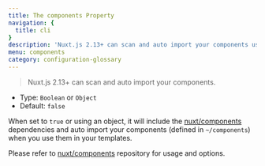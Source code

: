 ```yaml
---
title: The components Property
navigation: {
  title: cli
}
description: 'Nuxt.js 2.13+ can scan and auto import your components using @nuxt/components module'
menu: components
category: configuration-glossary
---
```


> Nuxt.js 2.13+ can scan and auto import your components.

- Type: `Boolean` or `Object`
- Default: `false`

When set to `true` or using an object, it will include the [nuxt/components](https://github.com/nuxt/components) dependencies and auto import your components (defined in `~/components`) when you use them in your templates.

<base-alert type="info">

Please refer to [nuxt/components](https://github.com/nuxt/components) repository for usage and options.

</base-alert>
